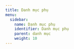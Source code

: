 ```yaml
---
title: Danh mục phụ 
menu:
  sidebar:
    name: Danh mục phụ 
    identifier: Danh mục phụ 
    parent: danh mục
    weight: 10
---
```

